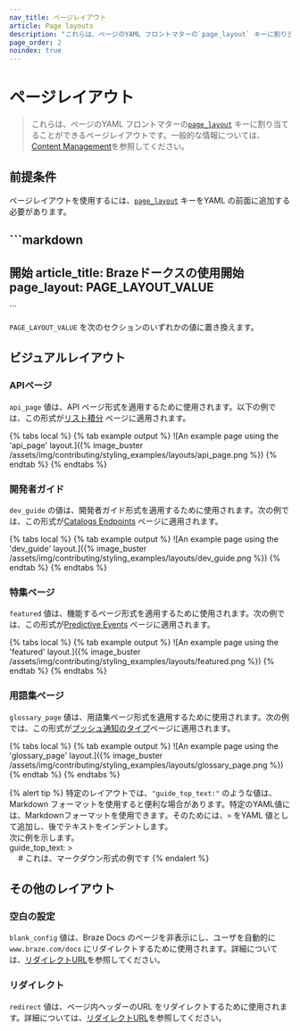 ```yaml
---
nav_title: ページレイアウト
article: Page layouts
description: "これらは、ページのYAML フロントマターの`page_layout` キーに割り当てることができるページレイアウトです。"
page_order: 2
noindex: true
---
```


#  ページレイアウト

> これらは、ページのYAML フロントマターの[`page_layout`]({{site.baseurl}}/contributing/yaml_front_matter/metadata/#page-layout) キーに割り当てることができるページレイアウトです。一般的な情報については、[Content Management]({{site.baseurl}}/contributing/content_management/#layouts)を参照してください。

## 前提条件

ページレイアウトを使用するには、[`page_layout`]({{site.baseurl}}/contributing/yaml_front_matter/metadata/#page-layout) キーをYAML の前面に追加する必要があります。

\`\`\`markdown
---
開始
article_title: Brazeドークスの使用開始
page_layout: PAGE\_LAYOUT\_VALUE
---
\`\`\`

`PAGE_LAYOUT_VALUE` を次のセクションのいずれかの値に置き換えます。

## ビジュアルレイアウト

### APIページ

`api_page` 値は、API ページ形式を適用するために使用されます。以下の例では、この形式が[リスト積分]({{site.baseurl}}/api/endpoints/cdi/get_integration_list/) ページに適用されます。

{% tabs local %}
{% tab example output %}
![An example page using the 'api_page' layout.]({% image_buster /assets/img/contributing/styling_examples/layouts/api_page.png %})
{% endtab %}
{% endtabs %}

### 開発者ガイド

`dev_guide` の値は、開発者ガイド形式を適用するために使用されます。次の例では、この形式が[Catalogs Endpoints]({{site.baseurl}}/api/endpoints/catalogs) ページに適用されます。 

{% tabs local %}
{% tab example output %}
![An example page using the 'dev_guide' layout.]({% image_buster /assets/img/contributing/styling_examples/layouts/dev_guide.png %})
{% endtab %}
{% endtabs %}

### 特集ページ

`featured` 値は、機能するページ形式を適用するために使用されます。次の例では、この形式が[Predictive Events]({{site.baseurl}}/user_guide/brazeai/predictive_suite/predictive_events) ページに適用されます。

{% tabs local %}
{% tab example output %}
![An example page using the 'featured' layout.]({% image_buster /assets/img/contributing/styling_examples/layouts/featured.png %})
{% endtab %}
{% endtabs %}

### 用語集ページ

`glossary_page` 値は、用語集ページ形式を適用するために使用されます。次の例では、この形式が[プッシュ通知のタイプ]({{site.baseurl}}/user_guide/message_building_by_channel/push/types)ページに適用されます。

{% tabs local %}
{% tab example output %}
![An example page using the 'glossary_page' layout.]({% image_buster /assets/img/contributing/styling_examples/layouts/glossary_page.png %})
{% endtab %}
{% endtabs %}

{% alert tip %}
特定のレイアウトでは、`"guide_top_text:"` のような値は、Markdown フォーマットを使用すると便利な場合があります。特定のYAML値には、Markdownフォーマットを使用できます。そのためには、`>` をYAML 値として追加し、後でテキストをインデントします。
<br>
次に例を示します。<br>
guide\_top\_text: ><br>
    \# これは、マークダウン形式の例です
{% endalert %}

## その他のレイアウト

### 空白の設定

`blank_config` 値は、Braze Docs のページを非表示にし、ユーザを自動的に`www.braze.com/docs` にリダイレクトするために使用されます。詳細については、[リダイレクトURL]({{site.baseurl}}/contributing/content_management/redirecting_urls/?tab=home%20page#redirecting-a-page)を参照してください。

### リダイレクト

`redirect` 値は、ページ内ヘッダーのURL をリダイレクトするために使用されます。詳細については、[リダイレクトURL]({{site.baseurl}}/contributing/content_management/redirecting_urls/#redirecting-a-heading)を参照してください。
